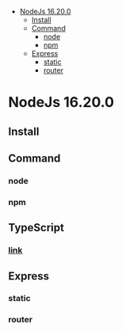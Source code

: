 <!-- @import "[TOC]" {cmd="toc" depthFrom=1 depthTo=6 orderedList=false} -->

<!-- code_chunk_output -->

- [NodeJs 16.20.0](#nodejs-16200)
  - [Install](#install)
  - [Command](#command)
    - [node](#node)
    - [npm](#npm)
  - [Express](#express)
    - [static](#static)
    - [router](#router)

<!-- /code_chunk_output -->

# NodeJs 16.20.0

## Install

## Command

### node

### npm

## TypeScript

### [link](https://blog.csdn.net/u013919171/article/details/113520556)

## Express

### static

### router
